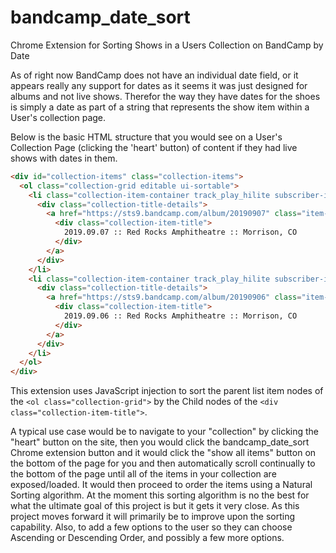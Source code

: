 # bandcamp_date_sort
Chrome Extension for Sorting Shows in a Users Collection on BandCamp by Date

As of right now BandCamp does not have an individual date field, or it appears really any support for dates as it seems it was just designed for albums and not live shows.  Therefor the way they have dates for the shoes is simply a date as part of a string that represents the show item within a User's collection page.

Below is the basic HTML structure that you would see on a User's Collection Page (clicking the 'heart' button) of content if they had live shows with dates in them.

```html
<div id="collection-items" class="collection-items">
  <ol class="collection-grid editable ui-sortable">
    <li class="collection-item-container track_play_hilite subscriber-item initial-batch  active editing">
      <div class="collection-title-details">
        <a href="https://sts9.bandcamp.com/album/20190907" class="item-link">
          <div class="collection-item-title">
            2019.09.07 :: Red Rocks Amphitheatre :: Morrison, CO
          </div>
        </a>
      </div>
    </li>
    <li class="collection-item-container track_play_hilite subscriber-item initial-batch  active editing">
      <div class="collection-title-details">
        <a href="https://sts9.bandcamp.com/album/20190906" class="item-link">
          <div class="collection-item-title">
            2019.09.06 :: Red Rocks Amphitheatre :: Morrison, CO
          </div>
        </a>
      </div>
    </li>
  </ol>
</div>
```

This extension uses JavaScript injection to sort the parent list item nodes of the ```<ol class="collection-grid">``` by the Child nodes of the ```<div class="collection-item-title">```.

A typical use case would be to navigate to your "collection" by clicking the "heart" button on the site, then you would click the bandcamp_date_sort Chrome extension button and it would click the "show all items" button on the bottom of the page for you and then automatically scroll continually to the bottom of the page until all of the items in your collection are exposed/loaded. It would then proceed to order the items using a Natural Sorting algorithm. At the moment this sorting algorithm is no the best for what the ultimate goal of this project is but it gets it very close. As this project moves forward it will primarily be to improve upon the sorting capability.  Also, to add a few options to the user so they can choose Ascending or Descending Order, and possibly a few more options.
